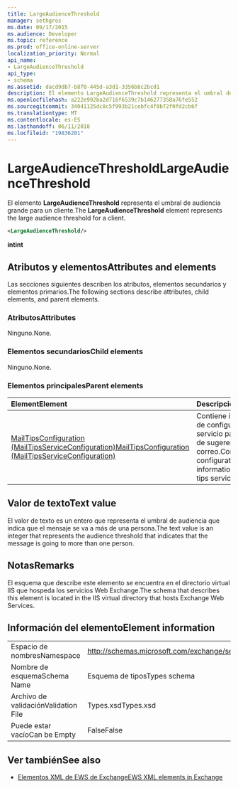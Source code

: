 ```yaml
---
title: LargeAudienceThreshold
manager: sethgros
ms.date: 09/17/2015
ms.audience: Developer
ms.topic: reference
ms.prod: office-online-server
localization_priority: Normal
api_name:
- LargeAudienceThreshold
api_type:
- schema
ms.assetid: dacd9db7-b8f0-445d-a3d1-3356b8c2bcd1
description: El elemento LargeAudienceThreshold representa el umbral de audiencia grande para un cliente.
ms.openlocfilehash: a222e992ba2d716f6539c7b146277358a76fe552
ms.sourcegitcommit: 34041125dc8c5f993b21cebfc4f8b72f0fd2cb6f
ms.translationtype: MT
ms.contentlocale: es-ES
ms.lasthandoff: 06/11/2018
ms.locfileid: "19836201"
---
```

# <a name="largeaudiencethreshold"></a><span data-ttu-id="34872-103">LargeAudienceThreshold</span><span class="sxs-lookup"><span data-stu-id="34872-103">LargeAudienceThreshold</span></span>

<span data-ttu-id="34872-104">El elemento **LargeAudienceThreshold** representa el umbral de audiencia grande para un cliente.</span><span class="sxs-lookup"><span data-stu-id="34872-104">The **LargeAudienceThreshold** element represents the large audience threshold for a client.</span></span> 
  
```XML
<LargeAudienceThreshold/>
```

 <span data-ttu-id="34872-105">**int**</span><span class="sxs-lookup"><span data-stu-id="34872-105">**int**</span></span>
## <a name="attributes-and-elements"></a><span data-ttu-id="34872-106">Atributos y elementos</span><span class="sxs-lookup"><span data-stu-id="34872-106">Attributes and elements</span></span>

<span data-ttu-id="34872-107">Las secciones siguientes describen los atributos, elementos secundarios y elementos primarios.</span><span class="sxs-lookup"><span data-stu-id="34872-107">The following sections describe attributes, child elements, and parent elements.</span></span>
  
### <a name="attributes"></a><span data-ttu-id="34872-108">Atributos</span><span class="sxs-lookup"><span data-stu-id="34872-108">Attributes</span></span>

<span data-ttu-id="34872-109">Ninguno.</span><span class="sxs-lookup"><span data-stu-id="34872-109">None.</span></span>
  
### <a name="child-elements"></a><span data-ttu-id="34872-110">Elementos secundarios</span><span class="sxs-lookup"><span data-stu-id="34872-110">Child elements</span></span>

<span data-ttu-id="34872-111">Ninguno.</span><span class="sxs-lookup"><span data-stu-id="34872-111">None.</span></span>
  
### <a name="parent-elements"></a><span data-ttu-id="34872-112">Elementos principales</span><span class="sxs-lookup"><span data-stu-id="34872-112">Parent elements</span></span>

|<span data-ttu-id="34872-113">**Element**</span><span class="sxs-lookup"><span data-stu-id="34872-113">**Element**</span></span>|<span data-ttu-id="34872-114">**Descripción**</span><span class="sxs-lookup"><span data-stu-id="34872-114">**Description**</span></span>|
|:-----|:-----|
|[<span data-ttu-id="34872-115">MailTipsConfiguration (MailTipsServiceConfiguration)</span><span class="sxs-lookup"><span data-stu-id="34872-115">MailTipsConfiguration (MailTipsServiceConfiguration)</span></span>](mailtipsconfiguration-mailtipsserviceconfiguration.md) <br/> |<span data-ttu-id="34872-116">Contiene información de configuración de servicio para el servicio de sugerencias de correo.</span><span class="sxs-lookup"><span data-stu-id="34872-116">Contains service configuration information for the mail tips service.</span></span>  <br/> |
   
## <a name="text-value"></a><span data-ttu-id="34872-117">Valor de texto</span><span class="sxs-lookup"><span data-stu-id="34872-117">Text value</span></span>

<span data-ttu-id="34872-118">El valor de texto es un entero que representa el umbral de audiencia que indica que el mensaje se va a más de una persona.</span><span class="sxs-lookup"><span data-stu-id="34872-118">The text value is an integer that represents the audience threshold that indicates that the message is going to more than one person.</span></span>
  
## <a name="remarks"></a><span data-ttu-id="34872-119">Notas</span><span class="sxs-lookup"><span data-stu-id="34872-119">Remarks</span></span>

<span data-ttu-id="34872-120">El esquema que describe este elemento se encuentra en el directorio virtual IIS que hospeda los servicios Web Exchange.</span><span class="sxs-lookup"><span data-stu-id="34872-120">The schema that describes this element is located in the IIS virtual directory that hosts Exchange Web Services.</span></span>
  
## <a name="element-information"></a><span data-ttu-id="34872-121">Información del elemento</span><span class="sxs-lookup"><span data-stu-id="34872-121">Element information</span></span>

|||
|:-----|:-----|
|<span data-ttu-id="34872-122">Espacio de nombres</span><span class="sxs-lookup"><span data-stu-id="34872-122">Namespace</span></span>  <br/> |http://schemas.microsoft.com/exchange/services/2006/types  <br/> |
|<span data-ttu-id="34872-123">Nombre de esquema</span><span class="sxs-lookup"><span data-stu-id="34872-123">Schema Name</span></span>  <br/> |<span data-ttu-id="34872-124">Esquema de tipos</span><span class="sxs-lookup"><span data-stu-id="34872-124">Types schema</span></span>  <br/> |
|<span data-ttu-id="34872-125">Archivo de validación</span><span class="sxs-lookup"><span data-stu-id="34872-125">Validation File</span></span>  <br/> |<span data-ttu-id="34872-126">Types.xsd</span><span class="sxs-lookup"><span data-stu-id="34872-126">Types.xsd</span></span>  <br/> |
|<span data-ttu-id="34872-127">Puede estar vacío</span><span class="sxs-lookup"><span data-stu-id="34872-127">Can be Empty</span></span>  <br/> |<span data-ttu-id="34872-128">False</span><span class="sxs-lookup"><span data-stu-id="34872-128">False</span></span>  <br/> |
   
## <a name="see-also"></a><span data-ttu-id="34872-129">Ver también</span><span class="sxs-lookup"><span data-stu-id="34872-129">See also</span></span>



- [<span data-ttu-id="34872-130">Elementos XML de EWS de Exchange</span><span class="sxs-lookup"><span data-stu-id="34872-130">EWS XML elements in Exchange</span></span>](ews-xml-elements-in-exchange.md)

